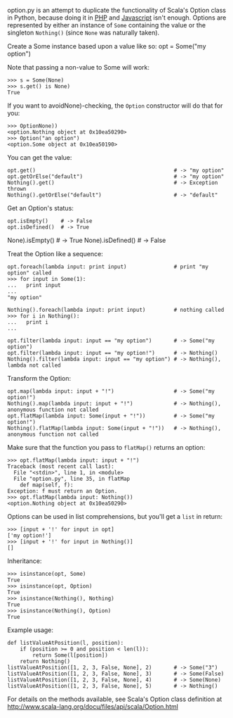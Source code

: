 option.py is an attempt to duplicate the functionality of Scala's Option class in Python, because doing it in [PHP](https:#github.com/pr1001/BFCollections) and [Javascript](https:#github.com/pr1001/option.js) isn't enough. Options are represented by either an instance of `Some` containing the value or the singleton `Nothing()` (since `None` was naturally taken).

Create a Some instance based upon a value like so:
    opt = Some("my option")

Note that passing a non-value to Some will work:

    >>> s = Some(None)
    >>> s.get() is None)
    True
    
If you want to avoidNone)-checking, the `Option` constructor will do that for you:

    >>> OptionNone))
    <option.Nothing object at 0x10ea50290>
    >>> Option("an option")
    <option.Some object at 0x10ea50190>
	
You can get the value:

    opt.get()                                            # -> "my option"
    opt.getOrElse("default")                             # -> "my option"
    Nothing().get()                                      # -> Exception thrown
    Nothing().getOrElse("default")                       # -> "default"
	
Get an Option's status:

    opt.isEmpty()    # -> False
    opt.isDefined()  # -> True
   None).isEmpty()   # -> True
   None).isDefined() # -> False

Treat the Option like a sequence:

    opt.foreach(lambda input: print input)               # print "my option" called
    >>> for input in Some(1):
    ...   print input
    ... 
    "my option"
    
    Nothing().foreach(lambda input: print input)         # nothing called
    >>> for i in Nothing():
    ...   print i
    ... 
    
    opt.filter(lambda input: input == "my option")       # -> Some("my option")
    opt.filter(lambda input: input == "my option!")      # -> Nothing()
    Nothing().filter(lambda input: input == "my option") # -> Nothing(), lambda not called

Transform the Option:

    opt.map(lambda input: input + "!")                   # -> Some("my option!")
    Nothing().map(lambda input: input + "!")             # -> Nothing(), anonymous function not called
    opt.flatMap(lambda input: Some(input + "!"))         # -> Some("my option!")
    Nothing().flatMap(lambda input: Some(input + "!"))   # -> Nothing(), anonymous function not called
    
Make sure that the function you pass to `flatMap()` returns an option:

    >>> opt.flatMap(lambda input: input + "!")
    Traceback (most recent call last):
      File "<stdin>", line 1, in <module>
      File "option.py", line 35, in flatMap
        def map(self, f):
    Exception: f must return an Option.
    >>> opt.flatMap(lambda input: Nothing())
    <option.Nothing object at 0x10ea50290>

Options can be used in list comprehensions, but you'll get a `list` in return:

    >>> [input + '!' for input in opt]
    ['my option!']
    >>> [input + '!' for input in Nothing()]
    []

Inheritance:

    >>> isinstance(opt, Some)
    True
    >>> isinstance(opt, Option)
    True
    >>> isinstance(Nothing(), Nothing)
    True
    >>> isinstance(Nothing(), Option)
    True

Example usage:

    def listValueAtPosition(l, position):
    	if (position >= 0 and position < len(l)):
    		return Some(l[position])
    	return Nothing()
    listValueAtPosition([1, 2, 3, False, None], 2)       # -> Some("3")
    listValueAtPosition([1, 2, 3, False, None], 3)       # -> Some(False)
    listValueAtPosition([1, 2, 3, False, None], 4)       # -> Some(None)
    listValueAtPosition([1, 2, 3, False, None], 5)       # -> Nothing()

For details on the methods available, see Scala's Option class definition at <http://www.scala-lang.org/docu/files/api/scala/Option.html>